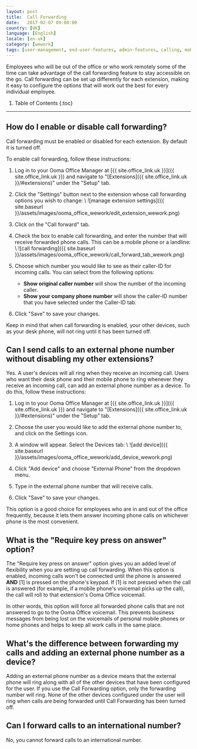 ```yaml
---
layout: post
title:  Call Forwarding
date:   2017-02-07 09:00:00
country: [UK]
language: [English]
locale: [en-uk]
category: [wework]
tags: [user-management, end-user-features, admin-features, calling, mobility, ooma-office-manager, wework]
---
```


Employees who will be out of the office or who work remotely some of the time can take advantage of the call forwarding feature to stay accessible on the go. Call forwarding can be set up differently for each extension, making it easy to configure the options that will work out the best for every individual employee.

1. Table of Contents
{:toc}
* * *

## How do I enable or disable call forwarding?

Call forwarding must be enabled or disabled for each extension. By default it is turned off.

To enable call forwarding, follow these instructions:

1. Log in to your Ooma Office Manager at [{{ site.office_link.uk }}]({{ site.office_link.uk }}) and navigate to "[Extensions]({{ site.office_link.uk }}/#extensions)" under the "Setup" tab.
2. Click the "Settings" button next to the extension whose call forwarding options you wish to change: \\
   ![manage extension settings]({{ site.baseurl }}/assets/images/ooma_office_wework/edit_extension_wework.png)

3. Click on the "Call forward" tab.
4. Check the box to enable call forwarding, and enter the number that will receive forwarded phone calls. This can be a mobile phone or a landline: \\
   ![call forwarding]({{ site.baseurl }}/assets/images/ooma_office_wework/call_forward_tab_wework.png)

5. Choose which number you would like to see as their caller-ID for incoming calls. You can select from the following options:
   * **Show original caller number** will show the number of the incoming caller.
   * **Show your company phone number** will show the caller-ID number that you have selected under the Caller-ID tab.
6. Click "Save" to save your changes.

Keep in mind that when call forwarding is enabled, your other devices, such as your desk phone, will not ring until it has been turned off.

## Can I send calls to an external phone number without disabling my other extensions?

Yes. A user's devices will all ring when they receive an incoming call. Users who want their desk phone and their mobile phone to ring whenever they receive an incoming call, can add an external phone number as a device. To do this, follow these instructions:

1. Log in to your Ooma Office Manager at [{{ site.office_link.uk }}]({{ site.office_link.uk }}) and navigate to "[Extensions]({{ site.office_link.uk }}/#extensions)" under the "Setup" tab.
2. Choose the user you would like to add the external phone number to, and click on the Settings icon.
3. A window will appear. Select the Devices tab: \\
   ![add device]({{ site.baseurl }}/assets/images/ooma_office_wework/add_device_wework.png)

4. Click "Add device" and choose "External Phone" from the dropdown menu.
5. Type in the external phone number that will receive calls.
6. Click "Save" to save your changes.

This option is a good choice for employees who are in and out of the office frequently, because it lets them answer incoming phone calls on whichever phone is the most convenient.

## What is the "Require key press on answer" option?

The "Require key press on answer" option gives you an added level of flexibility when you are setting up call forwarding. When this option is enabled, incoming calls won't be connected until the phone is answered **AND** [1] is pressed on the phone's keypad. If [1] is not pressed when the call is answered (for example, if a mobile phone's voicemail picks up the call), the call will roll to that extension's Ooma Office voicemail.

In other words, this option will force all forwarded phone calls that are not answered to go to the Ooma Office voicemail. This prevents business messages from being lost on the voicemails of personal mobile phones or home phones and helps to keep all work calls in the same place.

## What's the difference between forwarding my calls and adding an external phone number as a device?

Adding an external phone number as a device means that the external phone will ring along with all of the other devices that have been configured for the user. If you use the Call Forwarding option, only the forwarding number will ring. None of the other devices configured under the user will ring when calls are being forwarded until Call Forwarding has been turned off.

## Can I forward calls to an international number?

No, you cannot forward calls to an international number.